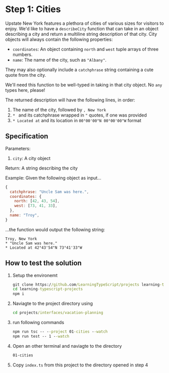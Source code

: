 # Step 1: Cities

Upstate New York features a plethora of cities of various sizes for visitors to enjoy.
We'd like to have a `describeCity` function that can take in an object describing a city and return a multiline string description of that city.
City objects will always contain the following properties:

- `coordinates`: An object containing `north` and `west` tuple arrays of three numbers.
- `name`: The name of the city, such as `"Albany"`.

They may also optionally include a `catchphrase` string containing a cute quote from the city.

We'll need this function to be well-typed in taking in that city object.
No `any` types here, please!

The returned description will have the following lines, in order:

1. The name of the city, followed by `, New York`
2. `* ` and its catchphrase wrapped in `"` quotes, if one was provided
3. `* Located at` and its location in `00°00'00"N 00°00'00"W` format

## Specification

Parameters:

1. `city`: A city object

Return: A string describing the city

Example: Given the following object as input...

```js
{
  catchphrase: "Uncle Sam was here.",
  coordinates: {
    north: [42, 43, 54],
    west: [73, 41, 33],
  },
  name: "Troy",
}
```

...the function would output the following string:

```plaintext
Troy, New York
* "Uncle Sam was here."
* Located at 42°43'54"N 73°41'33"W
```

## How to test the solution

1. Setup the environemt

   ```cmd
   git clone https://github.com/LearningTypeScript/projects learning-typescript-projects
   cd learning-typescript-projects
   npm i
   ```

2. Naviagte to the project directory using

   ```cmd
   cd projects/interfaces/vacation-planning
   ```

3. run following commands

   ```cmd
   npm run tsc -- --project 01-cities --watch
   npm run test -- 1 --watch
   ```

4. Open an other terminal and naviagte to the directory

   ```cmd
   01-cities
   ```

5. Copy `index.ts` from this project to the directory opened in step 4
